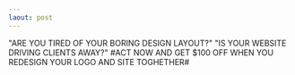 ```yaml
---
laout: post
---
```


"ARE YOU TIRED OF YOUR BORING DESIGN LAYOUT?"
"IS YOUR WEBSITE DRIVING CLIENTS AWAY?"
#ACT NOW AND GET $100 OFF WHEN YOU REDESIGN YOUR LOGO AND SITE TOGHETHER#
